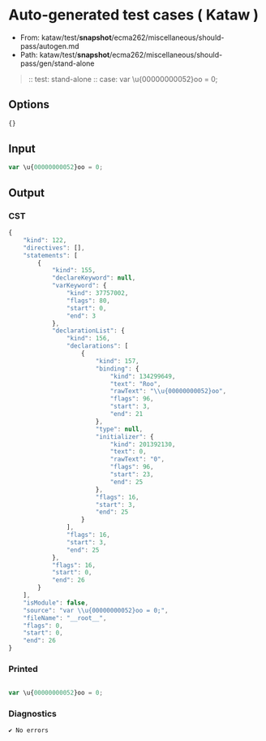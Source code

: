 # Auto-generated test cases ( Kataw )
- From: kataw/test/__snapshot__/ecma262/miscellaneous/should-pass/autogen.md
- Path: kataw/test/__snapshot__/ecma262/miscellaneous/should-pass/gen/stand-alone
> :: test: stand-alone
> :: case: var \u{00000000052}oo = 0;
## Options

`````js
{}
`````
## Input

`````js
var \u{00000000052}oo = 0;
`````
## Output

### CST

```javascript
{
    "kind": 122,
    "directives": [],
    "statements": [
        {
            "kind": 155,
            "declareKeyword": null,
            "varKeyword": {
                "kind": 37757002,
                "flags": 80,
                "start": 0,
                "end": 3
            },
            "declarationList": {
                "kind": 156,
                "declarations": [
                    {
                        "kind": 157,
                        "binding": {
                            "kind": 134299649,
                            "text": "Roo",
                            "rawText": "\\u{00000000052}oo",
                            "flags": 96,
                            "start": 3,
                            "end": 21
                        },
                        "type": null,
                        "initializer": {
                            "kind": 201392130,
                            "text": 0,
                            "rawText": "0",
                            "flags": 96,
                            "start": 23,
                            "end": 25
                        },
                        "flags": 16,
                        "start": 3,
                        "end": 25
                    }
                ],
                "flags": 16,
                "start": 3,
                "end": 25
            },
            "flags": 16,
            "start": 0,
            "end": 26
        }
    ],
    "isModule": false,
    "source": "var \\u{00000000052}oo = 0;",
    "fileName": "__root__",
    "flags": 0,
    "start": 0,
    "end": 26
}
```

### Printed

```javascript

var \u{00000000052}oo = 0;
```

### Diagnostics

```javascript
✔ No errors
```


